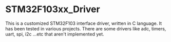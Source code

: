 # STM32F103xx_Driver
This is a customized STM32F103 interface driver, written in C language. It has been tested in various projects.
There are some drivers like adc, timers, uart, spi, i2c ...etc that aren't implemented yet.
